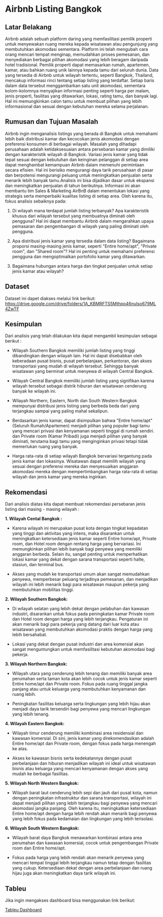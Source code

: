 # Airbnb Listing Bangkok

## **Latar Belakang**

Airbnb adalah sebuah platform daring yang memfasilitasi pemilik properti untuk menyewakan ruang mereka kepada wisatawan atau pengunjung yang membutuhkan akomodasi sementara. Platform ini telah mengubah cara orang mencari tempat menginap, memudahkan proses pemesanan, dan menyediakan berbagai pilihan akomodasi yang lebih beragam daripada hotel tradisional. Pemilik properti dapat memasarkan rumah, apartemen, kamar, atau bahkan ruang unik lainnya kepada tamu dari seluruh dunia. Data yang tersedia di Airbnb untuk wilayah tertentu, seperti Bangkok, Thailand, mencakup informasi rinci tentang setiap listing yang terdaftar. Setiap baris dalam data tersebut menggambarkan satu unit akomodasi, sementara kolom-kolomnya menyajikan informasi penting seperti harga per malam, jenis properti, fasilitas yang ditawarkan, lokasi, rating tamu, dan banyak lagi. Hal ini memungkinkan calon tamu untuk membuat pilihan yang lebih informasional dan sesuai dengan kebutuhan mereka selama perjalanan.

## **Rumusan dan Tujuan Masalah**

Airbnb ingin menganalisis listings yang berada di Bangkok untuk memahami lebih baik distribusi kamar dan kecocokan jenis akomodasi dengan preferensi konsumen di berbagai wilayah. Masalah yang dihadapi perusahaan adalah ketidaksesuaian antara persebaran kamar yang dimiliki dengan karakteristik wilayah di Bangkok. Variasi jenis kamar yang tidak tepat sesuai dengan kebutuhan dan keinginan pelanggan di setiap area dapat menghambat kemampuan Airbnb dalam memenuhi permintaan secara efisien. Hal ini berisiko mengurangi daya tarik perusahaan di pasar dan berpotensi mengurangi peluang untuk meningkatkan penjualan serta menarik lebih banyak tamu.Analisis ini bisa dijadikan dasar untuk ekspansi dan meningkatkan penjualan di tahun berikutnya. Informasi ini akan membantu tim Sales & Marketing AirBnB dalam menentukan lokasi yang strategis serta memperbaiki kualitas listing di setiap area. Oleh karena itu, fokus analisis sebaiknya pada:

1. Di wilayah mana terdapat jumlah listing terbanyak? Apa karakteristik khusus dari wilayah tersebut yang membuatnya diminati oleh pengguna? Hal ini dapat membantu Airbnb dalam mengarahkan upaya pemasaran dan pengembangan di wilayah yang paling diminati oleh pengguna.

2. Apa distribusi jenis kamar yang tersedia dalam data listing? Bagaimana proporsi masing-masing jenis kamar, seperti "Entire home/apt", "Private room", dan "Shared room"? Hal ini penting untuk memahami preferensi pengguna dan mengoptimalkan portofolio kamar yang ditawarkan.

3. Bagaimana hubungan antara harga dan tingkat penjualan untuk setiap jenis kamar atau wilayah?

## **Dataset**
Dataset ini dapet diakses melalui link berikut:
https://drive.google.com/drive/folders/1A_KBMRFTS5Mthpp46nulso679ML4ZwTF

## **Kesimpulan**

Dari analisis yang telah dilakukan kita dapat mengambil kesimpulan sebagai berikut :

- Wilayah Southern Bangkok memiliki jumlah listing yang tinggi dibandingkan dengan wilayah lain. Hal ini dapat disebabkan oleh keberadaan pusat bisnis, pusat perbelanjaan, perkantoran, dan akses transportasi yang mudah di wilayah tersebut. Sehingga banyak wisatawan yang berminat untuk menyewa di wilayah Central Bangkok.

- Wilayah Central Bangkok memiliki jumlah listing yang signifikan karena wilayah tersebut sebagai distrik hiburan dan wisatawan cenderung banyak ke wilayah ini.

- Wilayah Northern, Eastern, North dan South Western Bangkok mempunyai distribusi jenis listing yang berbeda beda dari yang terjangkau sampai yang paling mahal sekalipun.

- Berdasarkan jenis kamar, dapat disimpulkan bahwa "Entire home/apt" (Seluruh Rumah/Apartemen) menjadi pilihan yang populer bagi tamu yang mencari privasi dan kenyamanan seperti tinggal di rumah sendiri. dan Private room (Kamar Pribadi) juga menjadi pilihan yang banyak diminati, terutama bagi tamu yang menginginkan privasi tetapi tidak memerlukan ruang yang banyak.

- Harga rata-rata di setiap wilayah Bangkok bervariasi tergantung pada jenis kamar dan lokasinya. Wisatawan dapat memilih wilayah yang sesuai dengan preferensi mereka dan menyesuaikan anggaran akomodasi mereka dengan mempertimbangkan harga rata-rata di setiap wilayah dan jenis kamar yang mereka inginkan.

## **Rekomendasi**

Dari analisis diatas kita dapat membuat rekomendasi persebaran jenis listing dari masing - masing wilayah :

**1.  Wilayah Cental Bangkok :**

- Karena wilayah ini merupakan pusat kota dengan tingkat kepadatan yang tinggi dan aktivitas yang intens, maka disarankan untuk meningkatkan ketersediaan jenis kamar seperti Entire home/apt, Private room, dan Hotel room dengan rentang harga yang bervariasi. Ini memungkinkan pilihan lebih banyak bagi penyewa yang memiliki anggaran berbeda. Selain itu, sangat penting untuk memperhatikan lokasi kamar yang dekat dengan sarana transportasi seperti halte, stasiun, dan terminal bus. 

- Akses yang mudah ke transportasi umum akan sangat memudahkan penyewa, memperbesar peluang terjadinya pemesanan, dan menjadikan wilayah ini lebih menarik bagi para wisatawan maupun pekerja yang membutuhkan mobilitas tinggi.


**2. Wilayah Southern Bangkok:**

- Di wilayah selatan yang lebih dekat dengan pelabuhan dan kawasan industri, disarankan untuk fokus pada peningkatan kamar Private room dan Hotel room dengan harga yang lebih terjangkau. Pengaturan ini akan menarik bagi para pekerja yang datang dari luar kota atau wisatawan yang membutuhkan akomodasi praktis dengan harga yang lebih bersahabat. 

- Lokasi yang dekat dengan pusat industri dan area komersial akan sangat menguntungkan untuk memfasilitasi kebutuhan akomodasi bagi pekerja.


**3. Wilayah Northern Bangkok:**

- Wilayah utara yang cenderung lebih tenang dan memiliki banyak area perumahan serta taman kota akan lebih cocok untuk jenis kamar seperti Entire home/apt dan Private room. Fokus pada ruang tinggal jangka panjang atau untuk keluarga yang membutuhkan kenyamanan dan ruang lebih. 

- Peningkatan fasilitas keluarga serta lingkungan yang lebih hijau akan menjadi daya tarik tersendiri bagi penyewa yang mencari lingkungan yang lebih tenang.


**4. Wilayah Eastern Bangkok:**

- Wilayah timur cenderung memiliki kombinasi area residensial dan kawasan komersial. Di sini, jenis kamar yang direkomendasikan adalah Entire home/apt dan Private room, dengan fokus pada harga menengah ke atas. 

- Akses ke kawasan bisnis serta kedekatannya dengan pusat perbelanjaan dan hiburan menjadikan wilayah ini ideal untuk wisatawan bisnis atau keluarga yang mencari kenyamanan dengan akses yang mudah ke berbagai fasilitas.


**5. Wilayah North Western Bangkok:**

- Wilayah barat laut cenderung lebih sepi dan jauh dari pusat kota, namun dengan peningkatan infrastruktur dan sarana transportasi, wilayah ini dapat menjadi pilihan yang lebih terjangkau bagi penyewa yang mencari akomodasi jangka panjang. Oleh karena itu, meningkatkan ketersediaan Entire home/apt dengan harga lebih rendah akan menarik bagi penyewa yang lebih fokus pada kedamaian dan lingkungan yang lebih terisolasi.
    

**6. Wilayah South Western Bangkok:**

- Wilayah barat daya Bangkok menawarkan kombinasi antara area perumahan dan kawasan komersial, cocok untuk pengembangan Private room dan Entire home/apt. 

- Fokus pada harga yang lebih rendah akan menarik penyewa yang mencari tempat tinggal lebih terjangkau namun tetap dengan fasilitas yang cukup. Ketersediaan dekat dengan area perbelanjaan dan ruang hijau juga akan meningkatkan daya tarik wilayah ini.

## **Tableu**
Jika ingin mengakses dashboard bisa menggunakan link berikut:

[Tableu Dashboard](https://public.tableau.com/app/profile/naufal.mirza.maulana/viz/CapstoneModul2_AirbnbListingsBangkok/HomePage)
